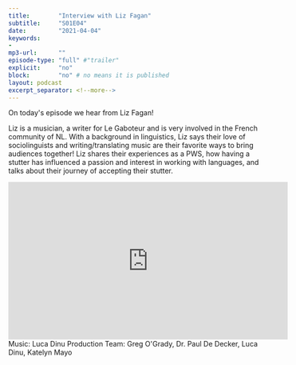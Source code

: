 ```yaml
---
title:        "Interview with Liz Fagan"
subtitle:     "S01E04"
date:         "2021-04-04"
keywords:
-
mp3-url:      ""
episode-type: "full" #"trailer"
explicit:     "no"
block:        "no" # no means it is published
layout: podcast
excerpt_separator: <!--more-->
---
```

On today's episode we hear from Liz Fagan!

Liz is a musician, a writer for Le Gaboteur and is very involved in the French community of NL. With a background in linguistics, Liz says their love of sociolinguists and writing/translating music are their favorite ways to bring audiences together! Liz shares their experiences as a PWS, how having a stutter has influenced a passion and interest in working with languages, and talks about their journey of accepting their stutter.
<!--more-->
<iframe width="560" height="315" src="https://www.youtube.com/embed/jPZ9LgGhpDg" title="YouTube video player" frameborder="0" allow="accelerometer; autoplay; clipboard-write; encrypted-media; gyroscope; picture-in-picture" allowfullscreen></iframe>
<!--more-->
Music: Luca Dinu
<!--more-->
Production Team: Greg O'Grady, Dr. Paul De Decker, Luca Dinu, Katelyn Mayo
